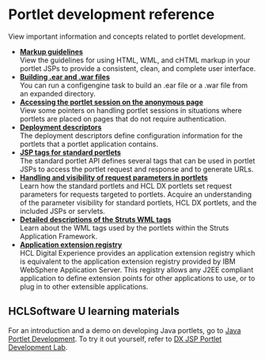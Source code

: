 # Portlet development reference

View important information and concepts related to portlet development.

-   **[Markup guidelines](wpspar.md)**  
View the guidelines for using HTML, WML, and cHTML markup in your portlet JSPs to provide a consistent, clean, and complete user interface.
-   **[Building .ear and .war files](build_ear_war.md)**  
You can run a configengine task to build an .ear file or a .war file from an expanded directory.
-   **[Accessing the portlet session on the anonymous page](wpsbsanonsess.md)**  
View some pointers on handling portlet sessions in situations where portlets are placed on pages that do not require authentication.
-   **[Deployment descriptors](wpsptdesc.md)**  
The deployment descriptors define configuration information for the portlets that a portlet application contains.
-   **[JSP tags for standard portlets](jsrjsp.md)**  
The standard portlet API defines several tags that can be used in portlet JSPs to access the portlet request and response and to generate URLs.
-   **[Handling and visibility of request parameters in portlets](wpsparms.md)**  
Learn how the standard portlets and HCL DX portlets set request parameters for requests targeted to portlets. Acquire an understanding of the parameter visibility for standard portlets, HCL DX portlets, and the included JSPs or servlets.
-   **[Detailed descriptions of the Struts WML tags](wpsstrtags.md)**  
Learn about the WML tags used by the portlets within the Struts Application Framework.
-   **[Application extension registry](extension.md)**  
HCL Digital Experience provides an application extension registry which is equivalent to the application extension registry provided by IBM WebSphere Application Server. This registry allows any J2EE compliant application to define extension points for other applications to use, or to plug in to other extensible applications.

## HCLSoftware U learning materials

For an introduction and a demo on developing Java portlets, go to [Java Portlet Development](https://hclsoftwareu.hcltechsw.com/component/axs/?view=sso_config&id=3&forward=https%3A%2F%2Fhclsoftwareu.hcltechsw.com%2Fcourses%2Flesson%2F%3Fid%3D2784). To try it out yourself, refer to [DX JSP Portlet Development Lab](https://hclsoftwareu.hcltechsw.com/images/Lc4sMQCcN5uxXmL13gSlsxClNTU3Mjc3NTc4MTc2/DS_Academy/DX/Developer/HDX-DEV-300_DX_JSP_Portlet_Development_Lab.pdf).


